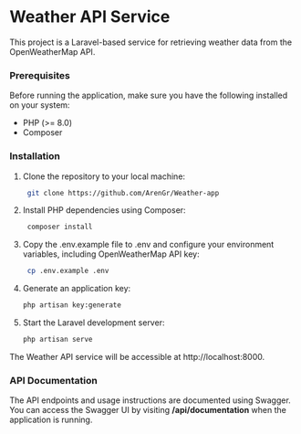 # Weather API Service

This project is a Laravel-based service for retrieving weather data from the OpenWeatherMap API.

### Prerequisites

Before running the application, make sure you have the following installed on your system:

- PHP (>= 8.0)
- Composer

### Installation

1. Clone the repository to your local machine:

   ```bash
    git clone https://github.com/ArenGr/Weather-app

2. Install PHP dependencies using Composer:

   ```bash
    composer install

3. Copy the .env.example file to .env and configure your environment variables, including OpenWeatherMap API key:

   ```bash
    cp .env.example .env

4. Generate an application key:

   ```bash
   php artisan key:generate

5. Start the Laravel development server:
   ```bash
   php artisan serve

The Weather API service will be accessible at http://localhost:8000.

### API Documentation
The API endpoints and usage instructions are documented using Swagger. You can access the Swagger UI by visiting **/api/documentation** when the application is running.
